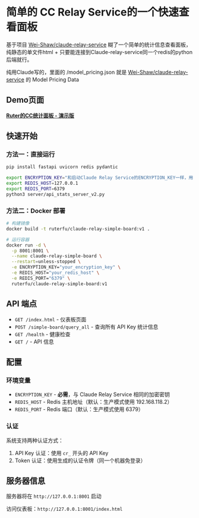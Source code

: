 # 简单的 CC Relay Service的一个快速查看面板

基于项目 [Wei-Shaw/claude-relay-service](https://github.com/Wei-Shaw/claude-relay-service) 糊了一个简单的统计信息查看面板，纯静态的单文件html + 只要能连接到Claude-relay-service同一个redis的python后端就行。

纯用Claude写的，里面的 /model_pricing.json 就是 [Wei-Shaw/claude-relay-service](https://github.com/Wei-Shaw/claude-relay-service) 的 Model Pricing Data

## Demo页面

[**Ruter的CC统计面板 - 演示版**](https://oss.ruterfu.com/public/cc-simple-static-dashboard.html)

## 快速开始

### 方法一：直接运行

```bash
pip install fastapi uvicorn redis pydantic

export ENCRYPTION_KEY="和启动Claude Relay Service的ENCRYPTION_KEY一样，用来计算api_key-id用"
export REDIS_HOST=127.0.0.1
export REDIS_PORT=6379
python3 server/api_stats_server_v2.py
```

### 方法二：Docker 部署

```bash
# 构建镜像
docker build -t ruterfu/claude-relay-simple-board:v1 .

# 运行容器
docker run -d \
  -p 8001:8001 \
  --name claude-relay-simple-board \
  --restart=unless-stopped \
  -e ENCRYPTION_KEY="your_encryption_key" \
  -e REDIS_HOST="your_redis_host" \
  -e REDIS_PORT="6379" \
  ruterfu/claude-relay-simple-board:v1
```

## API 端点

- `GET /index.html` - 仪表板页面
- `POST /simple-board/query_all` - 查询所有 API Key 统计信息
- `GET /health` - 健康检查
- `GET /` - API 信息

## 配置

### 环境变量

- `ENCRYPTION_KEY` - **必需**，与 Claude Relay Service 相同的加密密钥
- `REDIS_HOST` - Redis 主机地址（默认：生产模式使用 192.168.118.2）
- `REDIS_PORT` - Redis 端口（默认：生产模式使用 6379）

### 认证

系统支持两种认证方式：
1. API Key 认证：使用 `cr_` 开头的 API Key
2. Token 认证：使用生成的认证令牌（同一个机器免登录）

## 服务器信息

服务器将在 `http://127.0.0.1:8001` 启动

访问仪表板：`http://127.0.0.1:8001/index.html`

